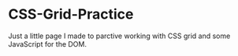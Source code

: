 # CSS-Grid-Practice

Just a little page I made to parctive working with CSS grid and some JavaScript for the DOM.
